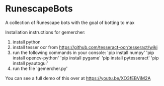 # RunescapeBots
A collection of Runescape bots with the goal of botting to max

Installation instructions for gemercher:
1. install python
2. install tesser ocr from https://github.com/tesseract-ocr/tesseract/wiki
3. run the following commands in your console:
'pip install numpy'
'pip install opencv-python'
'pip install pygame'
'pip install pytesseract'
'pip install pyautogui'
4. run the file 'gemercher.py'

You can see a full demo of this over at https://youtu.be/XO3fEBViM2A
